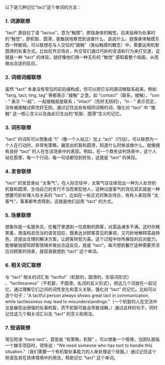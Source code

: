 以下是几种记忆“tact”这个单词的方法：

### 1. 词源联想
“tact” 源自拉丁语 “tactus”，意为“触摸”，原指身体的触觉，后来延伸为处事时的“触觉”，即机智、圆滑，能敏锐地察觉到该做什么、该说什么，就像身体触摸东西一样敏锐。可以联想在与人交往的“接触”（类似触摸的概念）中，需要运用机智圆滑的处事方式。比如在外交场合，外交官们通过巧妙的言语和行为来打交道，这就是一种 “tact” 的体现，就好像他们用一种无形的 “触觉” 感知着整个局面，从而做出合适的反应。 

### 2. 词根词缀联想 
虽然 “tact” 本身没有常见的前后缀构成，但可以把它与同源词根联系起来。例如 “tang, tact, ting, tag” 等都表示 “接触” 之意。如 “contact”（联系，接触），“con - ” 表示 “一起”，一起接触就是联系；“intact”（完好无损的），“in - ” 表示否定，没有被接触过即完好无损。通过记住这些有相同词根的词，强化对 “tact” 中 “接触” 这一核心含义以及由此衍生出的“机智、圆滑”含义的记忆。 

### 3. 词形联想 
“tact” 的词形可以想象成 “t”（像一个人站立）加上 “act”（行动）。可以联想为一个人在行动时，非常有策略，展现出机智和圆滑，知道什么时候该做什么，就像拥有良好 “tact” 的人在生活场景中的表现。例如，在一个商务谈判场景中，这个人站在那里，每一个行动、每一句话都恰到好处，这就是 “tact” 的体现。 

### 4. 发音联想 
“tact” 的发音类似 “太客气”。在人际交往中，太客气往往体现出一种为人处世的机智和圆滑，生怕自己的言行不当而冒犯他人，这种过度客气的背后其实就是一种想要巧妙处理人际关系的 “tact”。比如在一些正式的聚会场合，有些人表现得 “太客气”，事事都考虑周到，这就是他们运用 “tact” 的方式。 

### 5. 场景联想 
想象你是一名服务员，在餐厅里遇到一位挑剔的顾客，对菜品诸多不满。这时你微笑着，用温和且恰当的语言回应，既表达对顾客意见的重视，又巧妙地解释菜品特色，还提出合理的解决方案，让顾客转怒为喜。这个过程中你所展现的应对能力，能够敏锐感知顾客情绪并做出合适反应，就是 “tact”。每次想到餐厅这种需要灵活应对顾客的场景，就容易联想到 “tact” 这个单词。 

### 6. 相关词汇联想 
与 “tact” 相关的词汇有 “tactful”（机智的，圆滑的，形容词形式） 、“tactlessness”（不机智，不圆滑，名词的反义形式）。把这几个词放在一起记忆，通过理解它们之间的词性变化和意义关联，强化对 “tact” 的记忆。比如可以造个句子：“A tactful person always shows great tact in communication, while tactlessness may lead to misunderstandings.”（一个机智的人在交流中总是展现出很强的处事机智，而不机智可能会导致误解。）通过这样的句子，同时记住这几个相关词汇以及 “tact” 的含义和用法。 

### 7. 短语联想 
常见短语 “have tact”，意思是 “有策略，机智” 。可以想象一个情境，当团队面临一个棘手项目时，领导说：“We need someone who has tact to handle this situation.”（我们需要一个有机智处事能力的人来处理这个局面。）通过记住这个短语及其在具体情境中的用法，帮助记忆 “tact” 这个单词。 